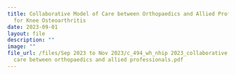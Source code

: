 ```yaml
---
title: Collaborative Model of Care between Orthopaedics and Allied Professionals
  for Knee Osteoarthritis
date: 2023-09-01
layout: file
description: ""
image: ""
file_url: /files/Sep 2023 to Nov 2023/c_494_wh_nhip 2023_collaborative model of
  care between orthopaedics and allied professionals.pdf
---
```

